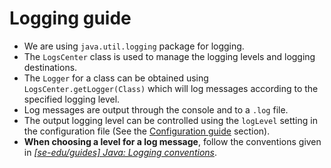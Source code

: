 <!--
layout: default.md
title: "Logging guide"
---
-->

# Logging guide

* We are using `java.util.logging` package for logging.
* The `LogsCenter` class is used to manage the logging levels and logging destinations.
*  The `Logger` for a class can be obtained using `LogsCenter.getLogger(Class)` which will log messages according to the specified logging level.
*  Log messages are output through the console and to a `.log` file.
*  The output logging level can be controlled using the `logLevel` setting in the configuration file (See the [Configuration guide](Configuration.md) section).
* **When choosing a level for a log message**, follow the conventions given in [_[se-edu/guides] Java: Logging conventions_](https://se-education.org/guides/conventions/java/logging.html).

